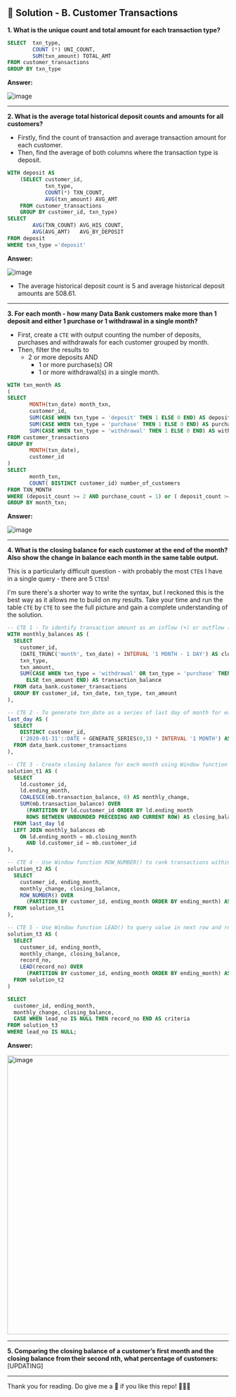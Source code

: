## 🏦 Solution - B. Customer Transactions

**1. What is the unique count and total amount for each transaction type?**

````sql
SELECT	txn_type,
		COUNT (*) UNI_COUNT,
		SUM(txn_amount) TOTAL_AMT
FROM customer_transactions
GROUP BY txn_type
````

**Answer:**

![image](https://user-images.githubusercontent.com/125182638/227535732-3d627438-9cf0-4d57-9b23-3c09de40eb25.png)

***

**2. What is the average total historical deposit counts and amounts for all customers?**

- Firstly, find the count of transaction and average transaction amount for each customer.
- Then, find the average of both columns where the transaction type is deposit.

````sql
WITH deposit AS
	(SELECT customer_id,
			txn_type,
			COUNT(*) TXN_COUNT,
			AVG(txn_amount)	AVG_AMT
	FROM customer_transactions
	GROUP BY customer_id, txn_type)
SELECT
		AVG(TXN_COUNT) AVG_HIS_COUNT,
		AVG(AVG_AMT)   AVG_BY_DEPOSIT
FROM deposit
WHERE txn_type ='deposit'
````
**Answer:**

![image](https://user-images.githubusercontent.com/125182638/227535874-bd67d2ee-5a76-43e6-a9b3-311bd6e12f53.png)

- The average historical deposit count is 5 and average historical deposit amounts are 508.61.

***

**3. For each month - how many Data Bank customers make more than 1 deposit and either 1 purchase or 1 withdrawal in a single month?**

- First, create a `CTE` with output counting the number of deposits, purchases and withdrawals for each customer grouped by month.
- Then, filter the results to 
  - 2 or more deposits AND
    - 1 or more purchase(s) OR
    - 1 or more withdrawal(s) 
in a single month.

````sql
WITH txn_month AS
(
SELECT 
	   MONTH(txn_date) month_txn,
	   customer_id,
	   SUM(CASE WHEN txn_type = 'deposit' THEN 1 ELSE 0 END) AS deposit_count,
	   SUM(CASE WHEN txn_type = 'purchase' THEN 1 ELSE 0 END) AS purchase_count,
	   SUM(CASE WHEN txn_type = 'withdrawal' THEN 1 ELSE 0 END) AS withdrawal_count
FROM customer_transactions
GROUP BY 
	   MONTH(txn_date),
	   customer_id
)
SELECT 
	   month_txn,	
	   COUNT( DISTINCT customer_id) number_of_customers
FROM TXN_MONTH
WHERE (deposit_count >= 2 AND purchase_count = 1) or ( deposit_count >= 2 and withdrawal_count =1)
GROUP BY month_txn;
````

**Answer:**

![image](https://user-images.githubusercontent.com/125182638/227550507-a25f45f6-8fe2-4100-ad34-b32e347c54ff.png)
***

**4. What is the closing balance for each customer at the end of the month? Also show the change in balance each month in the same table output.**

This is a particularly difficult question - with probably the most `CTE`s I have in a single query - there are 5 `CTE`s! 

I'm sure there's a shorter way to write the syntax, but I reckoned this is the best way as it allows me to build on my results. Take your time and run the table `CTE` by `CTE` to see the full picture and gain a complete understanding of the solution. 

````sql
-- CTE 1 - To identify transaction amount as an inflow (+) or outflow (-)
WITH monthly_balances AS (
  SELECT 
    customer_id, 
    (DATE_TRUNC('month', txn_date) + INTERVAL '1 MONTH - 1 DAY') AS closing_month, 
    txn_type, 
    txn_amount,
    SUM(CASE WHEN txn_type = 'withdrawal' OR txn_type = 'purchase' THEN (-txn_amount)
      ELSE txn_amount END) AS transaction_balance
  FROM data_bank.customer_transactions
  GROUP BY customer_id, txn_date, txn_type, txn_amount
),

-- CTE 2 - To generate txn_date as a series of last day of month for each customer
last_day AS (
  SELECT
    DISTINCT customer_id,
    ('2020-01-31'::DATE + GENERATE_SERIES(0,3) * INTERVAL '1 MONTH') AS ending_month
  FROM data_bank.customer_transactions
),

-- CTE 3 - Create closing balance for each month using Window function SUM() to add changes during the month
solution_t1 AS (
  SELECT 
    ld.customer_id, 
    ld.ending_month,
    COALESCE(mb.transaction_balance, 0) AS monthly_change,
    SUM(mb.transaction_balance) OVER 
      (PARTITION BY ld.customer_id ORDER BY ld.ending_month
      ROWS BETWEEN UNBOUNDED PRECEDING AND CURRENT ROW) AS closing_balance
  FROM last_day ld
  LEFT JOIN monthly_balances mb
    ON ld.ending_month = mb.closing_month
      AND ld.customer_id = mb.customer_id
),

-- CTE 4 - Use Window function ROW_NUMBER() to rank transactions within each month
solution_t2 AS (
  SELECT 
    customer_id, ending_month, 
    monthly_change, closing_balance,
    ROW_NUMBER() OVER 
      (PARTITION BY customer_id, ending_month ORDER BY ending_month) AS record_no
  FROM solution_t1
),

-- CTE 5 - Use Window function LEAD() to query value in next row and retrieve NULL for last row
solution_t3 AS (
  SELECT 
    customer_id, ending_month, 
    monthly_change, closing_balance, 
    record_no,
    LEAD(record_no) OVER 
      (PARTITION BY customer_id, ending_month ORDER BY ending_month) AS lead_no
  FROM solution_t2
)

SELECT 
  customer_id, ending_month, 
  monthly_change, closing_balance,
  CASE WHEN lead_no IS NULL THEN record_no END AS criteria
FROM solution_t3
WHERE lead_no IS NULL;
````

**Answer:**

<img width="634" alt="image" src="https://user-images.githubusercontent.com/81607668/130431426-1882daec-8c93-4818-b041-943883aa21cb.png">

***

**5. Comparing the closing balance of a customer’s first month and the closing balance from their second nth, what percentage of customers:**
[UPDATING]
***

Thank you for reading. Do give me a 🌟 if you like this repo! 🙆🏻‍♀️
